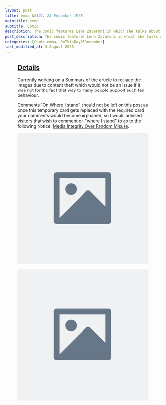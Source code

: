 ```yaml
---
layout: post
title: emma &#124; 23 December 1978
maintitle: emma
subtitle: Comic
description: The comic features Lena Zavaroni in which she talks about meeting Rod Hull and Emu.
post_description: The comic features Lena Zavaroni in which she talks about meeting Rod Hull and Emu.
categories: [Comic-emma, OnThisDay23December]
last_modified_at: 3 August 2025
---
```


<figure class="fig3">
<div class="CardLayout">
<div class="CardItem"><h2 id="infobox1" class="infobox"><a href="#infobox1">Details</a></h2>
<div class="CardItem split">
<p>Currently working on a Summary of the article  to replace the images due to content theft which would not be an issue if it was not for the fact that way to many people support such fan behaviour.</p>
<p>Comments "On Where I stand" should not be left on this post as once this temporary card gets replaced with the required card your comments would become orphaned, so I would advised visitors that wish to comment on "where I stand" to go to the following Notice: <a href="/2025-07-28-announcement/#infobox1">Media Integrity Over Fandom Misuse</a>.</p>
</div></div></div>
</figure>

<figure class="fig1">
<div class="CardLayout">
<div class="CardItem">
<img src="/landscape-placeholder.svg" class="full-width"/>
</div></div>
</figure>

<figure class="fig2">
<div class="CardLayout">
<div class="CardItem">
<img src="/landscape-placeholder.svg" class="full-width"/>
</div></div>
</figure>
